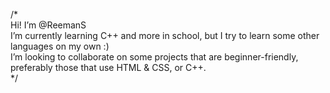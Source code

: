 /* </br>
Hi! I’m @ReemanS </br>
I’m currently learning C++ and more in school, but I try to learn some other languages on my own :) </br>
I’m looking to collaborate on some projects that are beginner-friendly, preferably those that use HTML & CSS, or C++. </br>
*/

<!---
ReemanS/ReemanS is a ✨ special ✨ repository because its `README.md` (this file) appears on your GitHub profile.
You can click the Preview link to take a look at your changes.
--->

